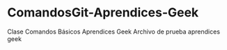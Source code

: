 # ComandosGit-Aprendices-Geek
Clase Comandos Básicos Aprendices Geek 
Archivo de prueba aprendices geek
